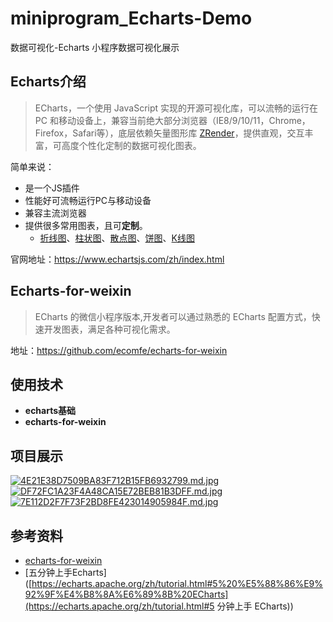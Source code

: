 # miniprogram_Echarts-Demo
数据可视化-Echarts 小程序数据可视化展示



## Echarts介绍

> ECharts，一个使用 JavaScript 实现的开源可视化库，可以流畅的运行在 PC 和移动设备上，兼容当前绝大部分浏览器（IE8/9/10/11，Chrome，Firefox，Safari等），底层依赖矢量图形库 [ZRender](https://github.com/ecomfe/zrender)，提供直观，交互丰富，可高度个性化定制的数据可视化图表。

简单来说：

- 是一个JS插件
- 性能好可流畅运行PC与移动设备
- 兼容主流浏览器
- 提供很多常用图表，且可**定制**。
  - [折线图](https://www.echartsjs.com/zh/option.html#series-line)、[柱状图](https://www.echartsjs.com/zh/option.html#series-bar)、[散点图](https://www.echartsjs.com/zh/option.html#series-scatter)、[饼图](https://www.echartsjs.com/zh/option.html#series-pie)、[K线图](https://www.echartsjs.com/zh/option.html#series-candlestick)

官网地址：<https://www.echartsjs.com/zh/index.html>



## Echarts-for-weixin

>  ECharts 的微信小程序版本,开发者可以通过熟悉的 ECharts 配置方式，快速开发图表，满足各种可视化需求。

地址：https://github.com/ecomfe/echarts-for-weixin



## 使用技术

- **echarts基础**
- **echarts-for-weixin**



## 项目展示

[![4E21E38D7509BA83F712B15FB6932799.md.jpg](https://z4a.net/images/2020/06/29/4E21E38D7509BA83F712B15FB6932799.md.jpg)](https://z4a.net/image/TnYd1J)
[![DF72FC1A23F4A48CA15E72BEB81B3DFF.md.jpg](https://z4a.net/images/2020/06/29/DF72FC1A23F4A48CA15E72BEB81B3DFF.md.jpg)](https://z4a.net/image/TnYEAr)
[![7E112D2F7F73F2BD8FE423014905984F.md.jpg](https://z4a.net/images/2020/06/29/7E112D2F7F73F2BD8FE423014905984F.md.jpg)](https://z4a.net/image/TnYwpA)



## 参考资料

- [echarts-for-weixin](https://github.com/ecomfe/echarts-for-weixin)
- [五分钟上手Echarts]([https://echarts.apache.org/zh/tutorial.html#5%20%E5%88%86%E9%92%9F%E4%B8%8A%E6%89%8B%20ECharts](https://echarts.apache.org/zh/tutorial.html#5 分钟上手 ECharts))
